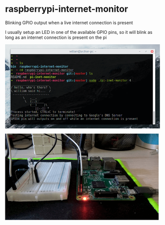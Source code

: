 # raspberrypi-internet-monitor
Blinking GPIO output when a live internet connection is present

I usually setup an LED in one of the available GPIO pins, so it will blink as long as an internet connection is present on the pi

![screenshot](screenshot.png "Screenshot")

![demo](demo.gif)
